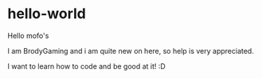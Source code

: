 # hello-world

Hello mofo's

I am BrodyGaming and i am quite new on here, so help is very appreciated.

I want to learn how to code and be good at it! :D
